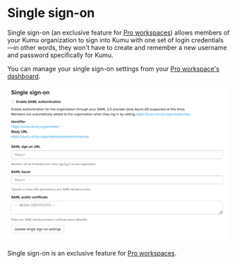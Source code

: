 # Single sign-on

Single sign-on (an exclusive feature for [Pro workspaces](/guides/pro-workspaces.md)) allows members of your Kumu organization to sign into Kumu with one set of login credentials—in other words, they won't have to create and remember a new username and password specifically for Kumu.

You can manage your single sign-on settings from your [Pro workspace's dashboard](/overview/dashboard.md#pro-workspace-dashboard).

![single sign-on settings](/images/single-sign-on-settings.png)

<p class="alert alert-info">
  Single sign-on is an exclusive feature for <a class="alert-link" href="/guides/pro-workspaces.md">Pro workspaces</a>.
</p>


